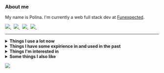 ### About me
My name is Polina.
I'm currently a web full stack dev at [Funexpected](https://funexpectedapps.com/).
<p align="left">
  <a href="https://t.me/rabarbrablad/" target="_blank">
    <img src="https://img.shields.io/badge/telegram-%230077B5.svg?&style=for-the-badge&logo=telegram&logoColor=whit&color=black" />
  </a>&nbsp;
  <a href="mailto:rabarbrablad@gmail.com">
    <img src="https://img.shields.io/badge/gmail-%23D14836.svg?&style=for-the-badge&logo=gmail&logoColor=D14836&color=black" />
  </a>&nbsp;
  <a href="https://www.linkedin.com/in/polina-simonenko/" target="_blank">
    <img src="https://img.shields.io/badge/linkedin-%230A66C2.svg?&style=for-the-badge&logo=linkedin&logoColor=0A66C2&color=black" />
  </a>&nbsp;
  <a href="https://www.hackerrank.com/rabarbrablad" target="_blank">
    <img src="https://img.shields.io/badge/HackerRank-%230077B5.svg?&style=for-the-badge&logo=hackerrank&logoColor=2fc966&color=black" />
  </a>&nbsp;
</p>
<hr/>

<details>
  <summary><b>Things I use a lot now</b></summary>
  <br/>

  ![Python](          https://img.shields.io/badge/Python-3776AB.svg?&logo=python&logoColor=white                                    )&nbsp;
  ![TypeScript](      https://img.shields.io/badge/TypeScript-%23007ACC.svg?&logo=typescript&logoColor=white                         )&nbsp;
  ![MongoDB](         https://img.shields.io/badge/MongoDB-47A248.svg?&logo=mongodb&logoColor=white                                  )&nbsp;
  ![Poetry](          https://img.shields.io/badge/Poetry-3776AB.svg?&logo=poetry&logoColor=018ce1&color=1e293b    )&nbsp;\
  ![React](           https://img.shields.io/badge/React-3776AB.svg?&logo=react&logoColor=4995ab&color=20232a      )&nbsp;
  ![MUI](             https://img.shields.io/badge/MUI-3776AB.svg?&logo=mui&logoColor=0080ff&color=071b2e          )&nbsp;
  ![Create React App](https://img.shields.io/badge/Create%20React%20App-3776AB.svg?&logo=createreactapp&logoColor=09d3ad&color=303847)&nbsp;
  ![React Query](     https://img.shields.io/badge/React%20Query-3776AB.svg?&logo=reactquery&logoColor=012c4b&color=ff4154)&nbsp;
  ![React Router](    https://img.shields.io/badge/React%20Router-3776AB.svg?&logo=reactrouter&logoColor=white&color=black)&nbsp;\
  ![Git](             https://img.shields.io/badge/Git-%23F05033.svg?&logo=git&logoColor=white                                       )&nbsp;
  ![GitHub](          https://img.shields.io/badge/GitHub-%23121011.svg?&logo=github&logoColor=white                                 )&nbsp;
  ![GithubActions](   https://img.shields.io/badge/Github%20Actions-2088FF.svg?&logo=github-actions&logoColor=white                  )&nbsp;
  ![Docker](          https://img.shields.io/badge/Docker-2496ED.svg?&logo=docker&logoColor=white                                    )&nbsp;
  ![AWS](             https://img.shields.io/badge/Amazon%20AWS-232F3E.svg?&logo=amazon-aws&logoColor=white                          )&nbsp;
  ![Firebase](        https://img.shields.io/badge/Firebase-FFCA28.svg?&logo=firebase&logoColor=black                                )&nbsp;\
  ![Bash](            https://img.shields.io/badge/Bash-00599C.svg?&logo=gnubash&logoColor=white&color=a32d2a      )&nbsp;
  ![NodeJS](          https://img.shields.io/badge/NodeJS-339933.svg?&logo=node.js&logoColor=white                                   )&nbsp;
  ![VSCode](          https://img.shields.io/badge/VS%20Code-007ACC.svg?&logo=visual-studio-code                                     )&nbsp;
  ![Insomnia](        https://img.shields.io/badge/Insomnia-00599C.svg?&logo=insomnia&logoColor=5e01d4&color=black  )&nbsp;
</details>

<details>
  <summary><b>Things I have some expirience in and used in the past</b></summary>
  <br/>

  ![Flask](         https://img.shields.io/badge/Flask-3776AB.svg?&logo=flask&logoColor=white&labelColor=black&color=black         )&nbsp;
  ![FastApi](       https://img.shields.io/badge/FastAPI-3776AB.svg?&logo=fastapi&logoColor=white&color=009585&labelColor=009585   )&nbsp;
  ![SQLAlchemy](    https://img.shields.io/badge/SQLAlchemy-788877                                                                            )&nbsp;
  ![Pytest](        https://img.shields.io/badge/Pytest-3776AB.svg?&logo=pytest&logoColor=009fe4&color=696969&labelColor=696969    )&nbsp;
  ![Selenium](      https://img.shields.io/badge/Selenium-00599C.svg?&logo=selenium&logoColor=white&color=green&labelColor=green   )&nbsp;
  ![Swagger](       https://img.shields.io/badge/Swagger-00599C.svg?&logo=swagger&logoColor=grenn&color=173647&labelColor=173647   )&nbsp;\
  ![Go](            https://img.shields.io/badge/Go-%23007ACC.svg?&logo=go&logoColor=white&labelColor=007e9d&color=007e9d          )&nbsp;
  ![Postgres](      https://img.shields.io/badge/Postgres-%23316192.svg?&logo=postgresql&logoColor=white                           )&nbsp;
  ![SQLite](        https://img.shields.io/badge/SQLite-003B57.svg?&logo=sqlite&logoColor=white                                    )&nbsp;
  ![Elasticsearch]( https://img.shields.io/badge/Elasticsearch-DC382D.svg?&logo=elasticsearch&logoColor=005571&color=white         )&nbsp;
  ![Redis](         https://img.shields.io/badge/Redis-DC382D.svg?&logo=redis&logoColor=white                                      )&nbsp;\
  ![Vim](           https://img.shields.io/badge/Vim-00599C.svg?&logo=vim&logoColor=019733&color=cccc9a&labelColor=cccc9a          )&nbsp;
  ![C](             https://img.shields.io/badge/-00599C.svg?&logo=c&logoColor=A8B9CC                                              )&nbsp;
  ![Cpp](           https://img.shields.io/badge/C++-00599C.svg?&logo=c%2B%2B&logoColor=00599C&color=333333                        )&nbsp;
  ![CMake](         https://img.shields.io/badge/CMake-00599C.svg?&logo=cmake&logoColor=064F8C&color=486d92                        )&nbsp;
  ![Qt](            https://img.shields.io/badge/Qt-00599C.svg?&logo=qt&logoColor=41CD52&color=08102b                              )&nbsp;
  ![Nginx](         https://img.shields.io/badge/Nginx-269539.svg?&logo=nginx&logoColor=white                                      )&nbsp;\
  ![Pandas](        https://img.shields.io/badge/Pandas-3776AB.svg?&logo=pandas&logoColor=white&color=130655&labelColor=130655     )&nbsp;
  ![Plotly](        https://img.shields.io/badge/Plotly-3776AB.svg?&logo=plotly&logoColor=3f4f75&color=white&labelColor=white      )&nbsp;
  ![NumPy](         https://img.shields.io/badge/NumPy-3776AB.svg?&logo=numpy&logoColor=4eaccf&color=013243&labelColor=013243      )&nbsp;
  ![Jupyter](       https://img.shields.io/badge/Jupyter-3776AB.svg?&logo=jupyter&logoColor=f37727&color=767677&labelColor=767677  )&nbsp;
</details>

<details>
  <summary><b>Things I'm interested in</b></summary>
  <br/>

  ![Kubernetes](  https://img.shields.io/badge/Kubernetes-326CE5.svg?&style=flat&logo=kubernetes&logoColor=white                                  )&nbsp;
  ![Terraform](   https://img.shields.io/badge/Terraform-00599C.svg?&style=flat&logo=terraform&logoColor=7b42bc&color=white&labelColor=white      )&nbsp;
  ![RabbitMQ](    https://img.shields.io/badge/RabbitMQ-00599C.svg?&style=flat&logo=rabbitmq&logoColor=ff6701&color=aab5af&labelColor=aab5af      )&nbsp;
  ![Kafka](       https://img.shields.io/badge/Apache%20Kafka-231F20.svg?&style=flat&logo=apache-kafka&logoColor=white                            )&nbsp;\
  ![WebAssembly]( https://img.shields.io/badge/WebAssembly-00599C.svg?&style=flat&logo=webassembly&logoColor=654FF0&color=white&labelColor=white  )&nbsp;
  ![GRPC](        https://img.shields.io/badge/GRpc-4285F4.svg?&style=flat&logo=google&logoColor=white                                            )&nbsp;\
  ![Rust](        https://img.shields.io/badge/Rust-00599C.svg?&style=flat&logo=rust&logoColor=black&color=white&labelColor=white                 )&nbsp;
  ![Kotlin](      https://img.shields.io/badge/Kotlin-0095D5.svg?&style=flat&logo=kotlin&logoColor=white                                          )&nbsp;
</details>

<details>
  <summary><b>Some things I also like</b></summary>
  <br/>

  ![Arch](  https://img.shields.io/badge/Arch%20Linux-00599C.svg?&style=flat&logo=archlinux&logoColor=1793d1&color=333333&labelColor=333333 )&nbsp;
  ![Dwm](   https://img.shields.io/badge/dwm-00599C.svg?&style=flat&logo=dwm&logoColor=1793d1&color=333333&labelColor=333333                )&nbsp;
</details>


<p>
  <img src="https://github-profile-summary-cards.vercel.app/api/cards/profile-details?username=rabarbra&theme=github_dark"/>
</p>
